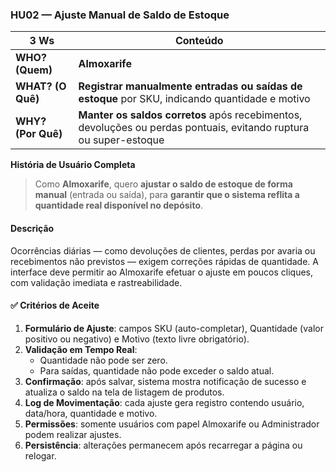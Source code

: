 ### HU02 — Ajuste Manual de Saldo de Estoque

| **3 Ws** | **Conteúdo** |
|----------|--------------|
| **WHO? (Quem)** | **Almoxarife** |
| **WHAT? (O Quê)** | **Registrar manualmente entradas ou saídas de estoque** por SKU, indicando quantidade e motivo |
| **WHY? (Por Quê)** | **Manter os saldos corretos** após recebimentos, devoluções ou perdas pontuais, evitando ruptura ou super-estoque |

**História de Usuário Completa**  
> Como **Almoxarife**, quero **ajustar o saldo de estoque de forma manual** (entrada ou saída), para **garantir que o sistema reflita a quantidade real disponível no depósito**.

#### Descrição
Ocorrências diárias — como devoluções de clientes, perdas por avaria ou recebimentos não previstos — exigem correções rápidas de quantidade. A interface deve permitir ao Almoxarife efetuar o ajuste em poucos cliques, com validação imediata e rastreabilidade.

#### ✅ Critérios de Aceite
1. **Formulário de Ajuste**: campos SKU (auto-completar), Quantidade (valor positivo ou negativo) e Motivo (texto livre obrigatório).  
2. **Validação em Tempo Real**:  
   - Quantidade não pode ser zero.  
   - Para saídas, quantidade não pode exceder o saldo atual.  
3. **Confirmação**: após salvar, sistema mostra notificação de sucesso e atualiza o saldo na tela de listagem de produtos.  
4. **Log de Movimentação**: cada ajuste gera registro contendo usuário, data/hora, quantidade e motivo.  
5. **Permissões**: somente usuários com papel Almoxarife ou Administrador podem realizar ajustes.  
6. **Persistência**: alterações permanecem após recarregar a página ou relogar.  
